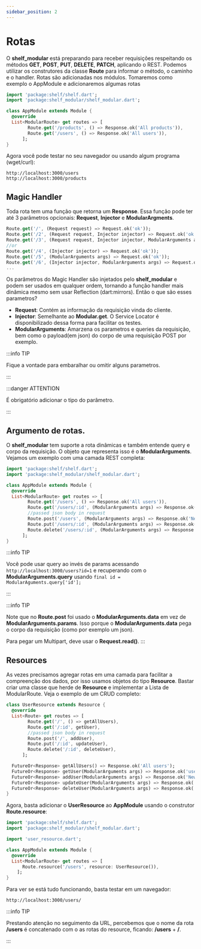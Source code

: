 ```yaml
---
sidebar_position: 2
---
```


# Rotas

O **shelf_modular** está preparando para receber requisições respeitando os métodos **GET**, **POST**, **PUT**, **DELETE**, **PATCH**, aplicando o REST.
Podemos utilizar os construtores da classe **Route** para informar o método, o caminho e o handler.
Rotas são adicionadas nos módulos. Tomaremos como exemplo o AppModule e adicionaremos algumas rotas

```dart title="lib/app_module.dart"
import 'package:shelf/shelf.dart';
import 'package:shelf_modular/shelf_modular.dart';

class AppModule extends Module {
  @override
  List<ModularRoute> get routes => [
        Route.get('/products', () => Response.ok('All products')),
        Route.get('/users', () => Response.ok('All users')),
      ];
}
```

Agora você pode testar no seu navegador ou usando algum programa (wget/curl):

```
http://localhost:3000/users
http://localhost:3000/products
```

## Magic Handler

Toda rota tem uma função que retorna um **Response**. Essa função pode ter até 3 parâmetros opcionais: **Request**, **Injector** e **ModularArgments**.

```dart
Route.get('/', (Request request) => Request.ok('ok'));
Route.get('/2', (Request request, Injector injector) => Request.ok('ok'));
Route.get('/3', (Request request, Injector injector, ModularArguments args) => Request.ok('ok'));
//or
Route.get('/4', (Injector injector) => Request.ok('ok'));
Route.get('/5', (ModularArguments args) => Request.ok('ok'));
Route.get('/6', (Injector injector, ModularArguments args) => Request.ok('ok'));
...
```
Os parâmetros do Magic Handler são injetados pelo **shelf_modular** e podem ser usados em qualquer ordem, tornando a função handler mais dinâmica mesmo sem usar Reflection (dart:mirrors). Então o que são esses parametros?

- **Request**: Contém as informação da requisição vinda do cliente.
- **Injector**: Semelhante ao **Modular.get**. O Service Locator é disponibilizado dessa forma para facilitar os testes.
- **ModularArguments**: Amarzena os parametros e queries da requisição, bem como o payload(em json) do corpo de uma requisição POST por exemplo.

:::info TIP

Fique a vontade para embaralhar ou omitir alguns parametros.

:::

:::danger ATTENTION

É obrigatório adicionar o tipo do parâmetro. 

:::


## Argumento de rotas.

O **shelf_modular** tem suporte a rota dinâmicas e também entende query e corpo da requisição. O objeto que representa isso é o **ModularArguments**. Vejamos um exemplo com uma camada REST completa:


```dart title="lib/app_module.dart"
import 'package:shelf/shelf.dart';
import 'package:shelf_modular/shelf_modular.dart';

class AppModule extends Module {
  @override
  List<ModularRoute> get routes => [
        Route.get('/users', () => Response.ok('All users')),
        Route.get('/users/:id', (ModularArguments args) => Response.ok('user id ${args.params['id']}')),
        //passed json body in request
        Route.post('/users', (ModularArguments args) => Response.ok('New user added: ${args.data}')),
        Route.put('/users/:id', (ModularArguments args) => Response.ok('Updated user id ${args.params['id']}')),
        Route.delete('/users/:id', (ModularArguments args) => Response.ok('Deleted user id ${args.params['id']}')),
      ];
}
```

:::info TIP

Você pode usar query ao invés de params acessando ```http://localhost:3000/users?id=1``` e recuperando com o **ModularArguments.query** usando ```final id = ModularAguments.query['id'];```

:::

:::info TIP

Note que no **Route.post** foi usado o **ModularArguments.data** em vez de **ModularArguments.params**.
Isso porque o **ModularArguments.data** pega o corpo da requisição (como por exemplo um json).

Para pegar um Multipart, deve usar o **Request.read()**.
:::

## Resources

As vezes precisamos agregar rotas em uma camada para facilitar a compreenção dos dados, por isso usamos objetos do tipo **Resource**. Bastar criar uma classe que herde de **Resource** e implementar a Lista de ModularRoute. Veja o exemplo de um CRUD completo:

```dart title="lib/user_resource.dart
class UserResource extends Resource {
  @override
  List<Route> get routes => [
        Route.get('/', () => getAllUsers),
        Route.get('/:id', getUser),
        //passed json body in request
        Route.post('/', addUser),
        Route.put('/:id', updateUser),
        Route.delete('/:id', deleteUser),
      ];

  FutureOr<Response> getAllUsers() => Response.ok('All users');
  FutureOr<Response> getUser(ModularArguments args) => Response.ok('user id ${args.params['id']}');
  FutureOr<Response> addUser(ModularArguments args) => Response.ok('New user added: ${args.data}');
  FutureOr<Response> updateUser(ModularArguments args) => Response.ok('Updated user id ${args.params['id']}');
  FutureOr<Response> deleteUser(ModularArguments args) => Response.ok('Deleted user id ${args.params['id']}');
}
```

Agora, basta adicionar o **UserResource** ao **AppModule** usando o construtor **Route.resource**:

```dart title="lib/app_module.dart"
import 'package:shelf/shelf.dart';
import 'package:shelf_modular/shelf_modular.dart';

import 'user_resource.dart';

class AppModule extends Module {
  @override
  List<ModularRoute> get routes => [
      Route.resource('/users', resource: UserResource()),
    ];
}
```

Para ver se está tudo funcionando, basta testar em um navegador:
```
http://localhost:3000/users/
```

:::info TIP

Prestando atenção no seguimento da URL, percebemos que o nome da rota **/users** é concatenado com o as rotas do resource, ficando: **/users** + **/**.

:::

